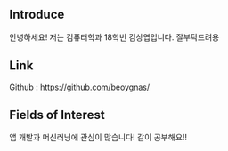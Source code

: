 
##  Introduce
 안녕하세요! 저는 컴퓨터학과 18학번 김상엽입니다. 잘부탁드려용

## Link
Github : https://github.com/beoygnas/


## Fields of Interest
앱 개발과 머신러닝에 관심이 많습니다! 같이 공부해요!!



